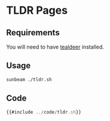 # TLDR Pages

## Requirements

You will need to have [tealdeer](https://github.com/dbrgn/tealdeer) installed.

## Usage

```bash
sunbeam ./tldr.sh
```

## Code

```javascript
{{#include ../code/tldr.sh}}
```
